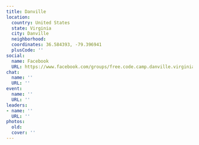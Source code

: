 ```yaml
---
title: Danville
location:
  country: United States
  state: Virginia
  city: Danville
  neighborhood: 
  coordinates: 36.584393, -79.396941
  plusCode: ''
social:
  name: Facebook
  URL: https://www.facebook.com/groups/free.code.camp.danville.virginia/
chat:
  name: ''
  URL: ''
event:
  name: ''
  URL: ''
leaders:
- name: ''
  URL: ''
photos:
  old: 
  cover: ''
---
```

